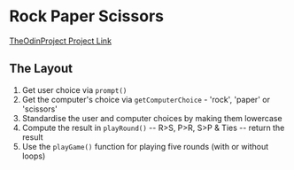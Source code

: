 # Rock Paper Scissors

[TheOdinProject Project Link](https://www.theodinproject.com/lessons/foundations-rock-paper-scissors)

## The Layout

1. Get user choice via `prompt()`
2. Get the computer's choice via `getComputerChoice` - 'rock', 'paper' or 'scissors'
3. Standardise the user and computer choices by making them lowercase
4. Compute the result in `playRound()` -- R>S, P>R, S>P & Ties -- return the result
5. Use the `playGame()` function for playing five rounds (with or without loops)
